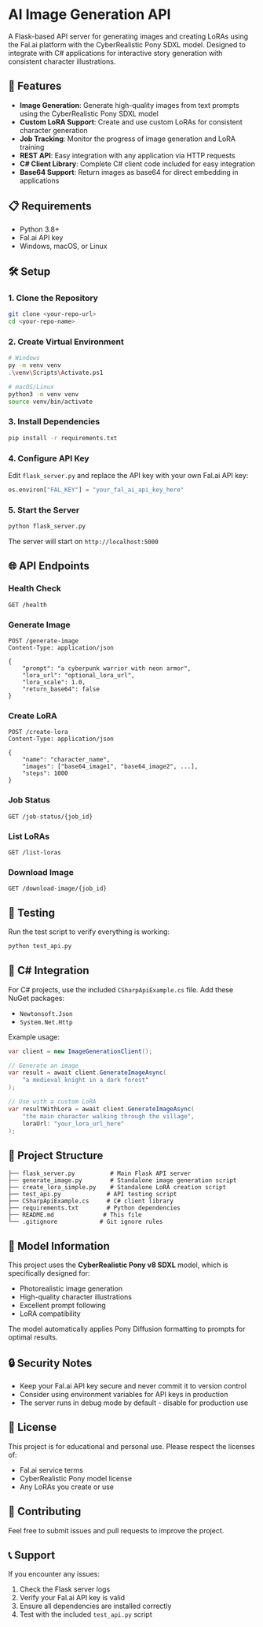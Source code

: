 # AI Image Generation API

A Flask-based API server for generating images and creating LoRAs using the Fal.ai platform with the CyberRealistic Pony SDXL model. Designed to integrate with C# applications for interactive story generation with consistent character illustrations.

## 🚀 Features

- **Image Generation**: Generate high-quality images from text prompts using the CyberRealistic Pony SDXL model
- **Custom LoRA Support**: Create and use custom LoRAs for consistent character generation
- **Job Tracking**: Monitor the progress of image generation and LoRA training
- **REST API**: Easy integration with any application via HTTP requests
- **C# Client Library**: Complete C# client code included for easy integration
- **Base64 Support**: Return images as base64 for direct embedding in applications

## 📋 Requirements

- Python 3.8+
- Fal.ai API key
- Windows, macOS, or Linux

## 🛠️ Setup

### 1. Clone the Repository
```bash
git clone <your-repo-url>
cd <your-repo-name>
```

### 2. Create Virtual Environment
```bash
# Windows
py -m venv venv
.\venv\Scripts\Activate.ps1

# macOS/Linux
python3 -m venv venv
source venv/bin/activate
```

### 3. Install Dependencies
```bash
pip install -r requirements.txt
```

### 4. Configure API Key
Edit `flask_server.py` and replace the API key with your own Fal.ai API key:
```python
os.environ["FAL_KEY"] = "your_fal_ai_api_key_here"
```

### 5. Start the Server
```bash
python flask_server.py
```

The server will start on `http://localhost:5000`

## 🌐 API Endpoints

### Health Check
```
GET /health
```

### Generate Image
```
POST /generate-image
Content-Type: application/json

{
    "prompt": "a cyberpunk warrior with neon armor",
    "lora_url": "optional_lora_url",
    "lora_scale": 1.0,
    "return_base64": false
}
```

### Create LoRA
```
POST /create-lora
Content-Type: application/json

{
    "name": "character_name",
    "images": ["base64_image1", "base64_image2", ...],
    "steps": 1000
}
```

### Job Status
```
GET /job-status/{job_id}
```

### List LoRAs
```
GET /list-loras
```

### Download Image
```
GET /download-image/{job_id}
```

## 🧪 Testing

Run the test script to verify everything is working:
```bash
python test_api.py
```

## 🔧 C# Integration

For C# projects, use the included `CSharpApiExample.cs` file. Add these NuGet packages:
- `Newtonsoft.Json`
- `System.Net.Http`

Example usage:
```csharp
var client = new ImageGenerationClient();

// Generate an image
var result = await client.GenerateImageAsync(
    "a medieval knight in a dark forest"
);

// Use with a custom LoRA
var resultWithLora = await client.GenerateImageAsync(
    "the main character walking through the village",
    loraUrl: "your_lora_url_here"
);
```

## 📁 Project Structure

```
├── flask_server.py          # Main Flask API server
├── generate_image.py        # Standalone image generation script
├── create_lora_simple.py    # Standalone LoRA creation script
├── test_api.py             # API testing script
├── CSharpApiExample.cs     # C# client library
├── requirements.txt        # Python dependencies
├── README.md              # This file
└── .gitignore            # Git ignore rules
```

## 🎨 Model Information

This project uses the **CyberRealistic Pony v8 SDXL** model, which is specifically designed for:
- Photorealistic image generation
- High-quality character illustrations
- Excellent prompt following
- LoRA compatibility

The model automatically applies Pony Diffusion formatting to prompts for optimal results.

## 🔒 Security Notes

- Keep your Fal.ai API key secure and never commit it to version control
- Consider using environment variables for API keys in production
- The server runs in debug mode by default - disable for production use

## 📝 License

This project is for educational and personal use. Please respect the licenses of:
- Fal.ai service terms
- CyberRealistic Pony model license
- Any LoRAs you create or use

## 🤝 Contributing

Feel free to submit issues and pull requests to improve the project.

## 📞 Support

If you encounter any issues:
1. Check the Flask server logs
2. Verify your Fal.ai API key is valid
3. Ensure all dependencies are installed correctly
4. Test with the included `test_api.py` script 